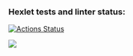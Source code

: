 ### Hexlet tests and linter status:
[![Actions Status](https://github.com/NatKorsh/frontend-project-44/workflows/hexlet-check/badge.svg)](https://github.com/NatKorsh/frontend-project-44/actions)

<a href="https://codeclimate.com/github/NatKorsh/frontend-project-44/maintainability"><img src="https://api.codeclimate.com/v1/badges/a5b5cfe43d6384b0dac4/maintainability" /></a>